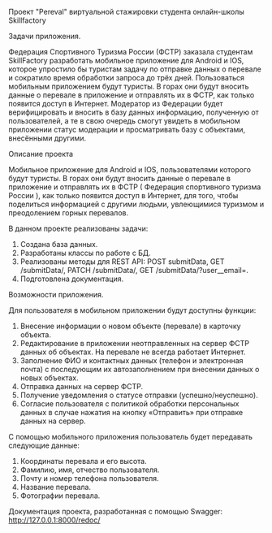 Проект "Pereval" виртуальной стажировки студента онлайн-школы Skillfactory

Задачи приложения.

Федерация Спортивного Туризма России (ФСТР) заказала студентам SkillFactory разработать мобильное приложение для Android и IOS, которое упростило бы туристам задачу по отправке данных о перевале и сократило время обработки запроса до трёх дней.
Пользоваться мобильным приложением будут туристы. В горах они будут вносить данные о перевале в приложение и отправлять их в ФСТР, как только появится доступ в Интернет.
Модератор из Федерации будет верифицировать и вносить в базу данных информацию, полученную от пользователей, 
а те в свою очередь смогут увидеть в мобильном приложении статус модерации и просматривать базу с объектами, внесёнными другими.

Описание проекта

Мобильное приложение для Android и IOS, пользователями которого будут туристы. 
В горах они будут вносить данные о перевале в приложение и отправлять их в ФСТР ( Федерация спортивного туризма России ), как только появится доступ в Интернет, для того, чтобы поделиться информацией с другими людьми, увлеющимися туризмом и преодолением горных перевалов.

В данном проекте реализованы задачи:
1. Создана база данных.
2. Разработаны классы по работе с БД.
3. Реализованы методы для REST API: POST submitData, GET /submitData/<id>, PATCH /submitData/<id>, GET /submitData/?user__email=<email>.
4. Подготовлена документация.

Возможности приложения.

Для пользователя в мобильном приложении будут доступны функции:
1. Внесение информации о новом объекте (перевале) в карточку объекта. 
2. Редактирование в приложении неотправленных на сервер ФСТР данных об объектах. На перевале не всегда работает Интернет.
3. Заполнение ФИО и контактных данных (телефон и электронная почта) с последующим их автозаполнением при внесении данных о новых объектах.
4. Отправка данных на сервер ФСТР.
5. Получение уведомления о статусе отправки (успешно/неуспешно). 
6. Согласие пользователя с политикой обработки персональных данных в случае нажатия на кнопку «Отправить» при отправке данных на сервер.

C помощью мобильного приложения пользователь будет передавать следующие данные:
1. Координаты перевала и его высота.
2. Фамилию, имя, отчество пользователя.
3. Почту и номер телефона пользователя.
4. Название перевала.
5. Фотографии перевала.

Документация проекта, разработанная с помощью Swagger: http://127.0.0.1:8000/redoc/
